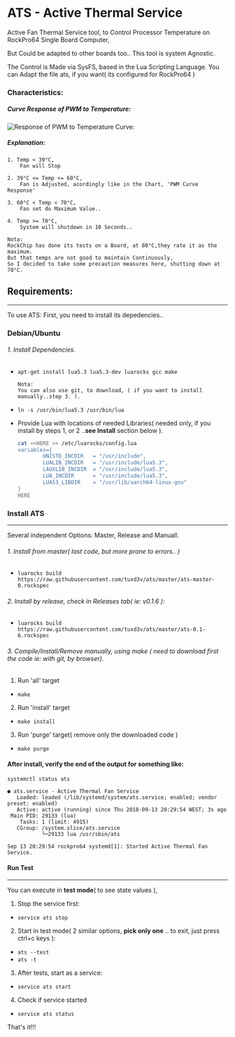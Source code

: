 # ATS - Active Thermal Service

Active Fan Thermal Service tool, to Control Processor Temperature on RockPro64 Single Board Computer,

But Could be adapted to other boards too..
This tool is system Agnostic.

The Control is Made via SysFS, based in the Lua Scripting Language.
You can Adapt the file ats, if you want( its configured  for RockPro64 )

### Characteristics:

#####  Curve Response of PWM to Temperature:

![Response of PWM to Temperature Curve:](https://github.com/tuxd3v/ats/blob/master/docs/PWM_curve_response_3.png)

##### Explanation:
    
	1. Temp < 39°C,
		Fan will Stop

	2. 39°C <= Temp <= 60°C,
		Fan is Adjusted, acordingly like in the Chart, 'PWM Curve Response'

	3. 60°C < Temp < 70°C,
		Fan set do Maximum Value..

	4. Temp >= 70°C,
		System will shutdown in 10 Seconds..
		
	Nota:
	RockChip has done its tests on a Board, at 80°C,they rate it as the maximum.
	But that temps are not good to maintain Continuously,
	So I decided to take some precaution measures here, shutting down at 70°C.



## Requirements:
---
To use ATS: First, you need to install its depedencies..

### Debian/Ubuntu

###### 1. Install Dependencies.
 * `apt-get install lua5.3 lua5.3-dev luarocks gcc make`
   ```
   Nota:
   You can also use git, to download, ( if you want to install manually..step 3. ).
   ```

 * `ln -s /usr/bin/lua5.3 /usr/bin/lua`

 * Provide Lua with locations of needed Libraries( needed only, if you install by steps 1, or 2 ..**see Install** section below ).
   ```sh
   cat <<HERE >> /etc/luarocks/config.lua
   variables={
           UNISTD_INCDIR   = "/usr/include",
           LUALIB_INCDIR   = "/usr/include/lua5.3",
           LAUXLIB_INCDIR  = "/usr/include/lua5.3",
           LUA_INCDIR      = "/usr/include/lua5.3",
           LUA53_LIBDIR    = "/usr/lib/aarch64-linux-gnu"
   }
   HERE
   ```

### Install ATS
---
Several independent Options: Master, Release and Manuall.

###### 1. Install from master( last code, but more prone to errors.. )
 * `luarocks build  https://raw.githubusercontent.com/tuxd3v/ats/master/ats-master-0.rockspec`

###### 2. Install by release, check in Releases tab( ie: v0.1.6 ):
 * `luarocks build  https://raw.githubusercontent.com/tuxd3v/ats/master/ats-0.1-6.rockspec`

###### 3. Compile/Install/Remove manually, using make ( need to download first the code ie: with git, by browser).
 1. Run 'all' target
   *  `make`
 2. Run 'install' target
   * `make install`
 3. Run 'purge' target( remove only the downloaded code )
   * `make purge`

#### After install, verify the end of the output for something like:
	systemctl status ats

	● ats.service - Active Thermal Fan Service
	   Loaded: loaded (/lib/systemd/system/ats.service; enabled; vendor preset: enabled)
	   Active: active (running) since Thu 2018-09-13 20:29:54 WEST; 3s ago
	 Main PID: 29133 (lua)
		Tasks: 1 (limit: 4915)
	   CGroup: /system.slice/ats.service
		       └─29133 lua /usr/sbin/ats

	Sep 13 20:29:54 rockpro64 systemd[1]: Started Active Thermal Fan Service.

#### Run Test
---
You can execute in **test mode**( to see state values ),

1. Stop the service first:
 * `service ats stop`
2. Start in test mode( 2 similar options, **pick only one** .. to exit, just press ctrl+c keys ):
 * `ats --test`
 * `ats -t`
3. After tests, start as a service:
 * `service ats start`
4. Check if service started
 * `service ats status`



That's it!!!

